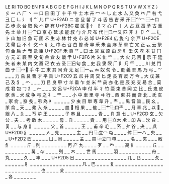 LE	RI	TO	BO	EN	FR	A	B	C	D	E	F	G	H	I	J	K	L	M	N	O	P	Q	R	S	T	U	V	W	X	Y	Z
冫	彡	䒑	ハ	厂	丶	一	口	日	田	丁	十	千	牛	士	木	卉	冖	亠	乚	止	水	厶	又	奐	癶	尸	右	弋	彐	匚	𠃊
氵	刂	⺌	儿	广	U+F2AD	ニ	言	旦	苗	了	斗	舌	告	吉	釆	开	⿱⺍冖	⿱亠口	乙	歩	永	台	取	免	𠆢	辟	有	U+F2BC	翟	区	𠀉
忄	⻏	龴	心	疒	丨	人	占	亘	畐	矛	古	重	先	土	喿	廾	⿱龸口	京	心	延	求	能	叔	勹	介	尺	布	代	⿳彐冖又	匹	非
丬	卩	⺈	灬	辶	卜	山	加	旧	魚	可	固	禾	生	赤	林	廿	売	市	必	卸	U+F2E4	広	隻	勺	余	戸	U+F2CE	戈	帚	巨	不
亻	攵	宀	⺼	廴	巾	石	召	白	曽	奇	早	釆	朱	圭	麻	革	軍	亡	宂	正	𧘇	云	祭	句	金	扁	𠂇	𢦏	录	臣	U+F2CF
禾	頁	艹	_	囗	土	耳	豆	原	由	牙	龺	壬	矢	孝	本	甘	冂	方	元	𤴓	㐮	至	殳	旬	舎	倉	友	戠	肀	U+F2F6	片
米	隹	⺮	_	_	大	火	兄	百	𤰔	示	干	廷	矢	者	未	某	内	文	酉	疋	衣	去	圣	⿱日匂	食	_	史	我	隶	臤	𠂆
⻖	月	⺲	_	_	_	川	兑	門	曲	于	⿱爫𠙻	手	牛	工	末	其	同	斉	尢	足	⿱一𧘇	𠫓	奴	勿	令	_	更	義	聿	馬	乃
弓	_	⺍	_	_	_	力	𠂤	艮	曹	才	平	乗	U+F2C9	五	朮	井	周	交	匕	走	長	育	反	万	今	_	大	戊	兼	己	及
犭	_	爫	_	_	_	刀	㠯	良	甲	寸	羊	垂	乍	並	米	龷	咼	亦	化	是	辰	充	支	昜	合	_	莫	戌	君	包	𠃌
扌	_	𠂉	_	_	_	女	呂	U+F2CA	申	付	半	彳	竹	亜	束	昔	岡	立	比	_	氏	鬼	皮	豕	㑒	_	犬	成	争	弓	之
礻	_	⻗	_	_	_	小	中	車	里	寺	ヰ	行	_	西	東	共	而	咅	北	_	氐	亥	_	家	俞	_	尞	㦮	_	弔	為
衤	_	_	_	_	_	少	虫	目	単	専	韋	升	_	龶	_	_	禺	音	旨	_	民	幺	_	㒸	侖	_	天	_	_	弗	入
糸	_	_	_	_	_	皿	𠀐	相	果	_	_	隹	_	⿱艹⿻口龶	_	_	月	章	兆	_	以	𢆶	_	貇	八	_	关	_	_	丂	屰
王	_	_	_	_	_	子	串	且	_	_	_	_	_	青	_	_	肖	意	七	_	U+F2CD	玄	_	欠	公	_	夫	_	_	考	敢
木	_	_	_	_	_	母	_	自	_	_	_	_	_	責	_	_	用	⿱立木	虍	_	卬	糸	_	㳄	㕣	_	𦰩	_	_	与	身
訁	_	_	_	_	_	父	_	首	_	_	_	_	_	王	_	_	甫	辛	毛	_	_	系	_	夕	谷	_	夬	_	_	呉	U+F2D0
⻊	_	_	_	_	_	㐅	_	見	_	_	_	_	_	主	_	_	円	⿻立冖	屯	_	_	_	_	舛	⿱一ハ	_	央	_	_	_	U+F2D2
酉	_	_	_	_	_	凵	_	貝	_	_	_	_	_	𦍌	_	_	冊	⿻立冂	电	_	_	_	_	名	_	_	夹	_	_	_	敝
飠	_	_	_	_	_	斤	_	則	_	_	_	_	_	_	_	_	再	产	九	_	_	_	_	歹	_	_	龹	_	_	_	鬲
釒	_	_	_	_	_	丘	_	_	_	_	_	_	_	_	_	_	冓	_	卆	_	_	_	_	列	_	_	𡗗	_	_	_	世
馬	_	_	_	_	_	羽	_	_	_	_	_	_	_	_	_	_	舟	_	丸	_	_	_	_	久	_	_	丰	_	_	_	U+F2D5
日	_	_	_	_	_	_	_	_	_	_	_	_	_	_	_	_	几	_	㔾	_	_	_	_	夂	_	_	_	_	_	_	_
⺼	_	_	_	_	_	_	_	_	_	_	_	_	_	_	_	_	凡	_	巴	_	_	_	_	复	_	_	_	_	_	_	_
_	_	_	_	_	_	_	_	_	_	_	_	_	_	_	_	_	_	_	也	_	_	_	_	夋	_	_	_	_	_	_	_
_	_	_	_	_	_	_	_	_	_	_	_	_	_	_	_	_	_	_	_	_	_	_	_	各	_	_	_	_	_	_	_
